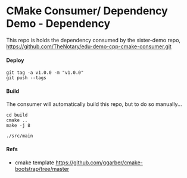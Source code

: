 # CMake Consumer/ Dependency Demo - Dependency

This repo is holds the dependency consumed by the sister-demo repo, https://github.com/TheNotary/edu-demo-cpp-cmake-consumer.git



#### Deploy

```
git tag -a v1.0.0 -m "v1.0.0"
git push --tags
```


#### Build

The consumer will automatically build this repo, but to do so manually...

```
cd build
cmake ..
make -j 8

./src/main
```


#### Refs

- cmake template https://github.com/ggarber/cmake-bootstrap/tree/master

